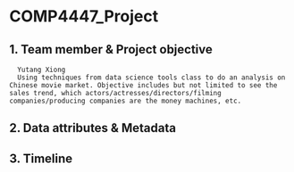 # COMP4447_Project
## 1. Team member & Project objective
      Yutang Xiong
      Using techniques from data science tools class to do an analysis on Chinese movie market. Objective includes but not limited to see the sales trend, which actors/actresses/directors/filming companies/producing companies are the money machines, etc. 
## 2. Data attributes & Metadata
      
## 3. Timeline